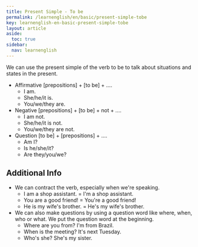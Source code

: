 ```yaml
---
title: Present Simple - To be
permalink: /learnenglish/en/basic/present-simple-tobe
key: learnenglish-en-basic-present-simple-tobe
layout: article
aside:
  toc: true
sidebar:
  nav: learnenglish
---
```

<!-- SECTION #14 -->
We can use the present simple of the verb to be to talk about situations and states in the present.
- Affirmative
  [prepositions] + [to be] + ....
	- I am.
	- She/he/it is.
	- You/we/they are.
- Negative
  [prepositions] + [to be] + not + ....
	- I am not.
	- She/he/it is not.
	- You/we/they are not.
- Question
  [to be] + [prepositions] + ....
	- Am I?
	- Is he/she/it?
	- Are they/you/we?

## Additional Info
- We can contract the verb, especially when we're speaking.
	- I am a shop assistant. = I'm a shop assistant.
	- You are a good friend! = You're a good friend!
	- He is my wife's brother. = He's my wife's brother.
- We can also make questions by using a question word like where, when, who or what. We put the question word at the beginning.
	- Where are you from? I'm from Brazil.
	- When is the meeting? It's next Tuesday.
	- Who's she? She's my sister.
